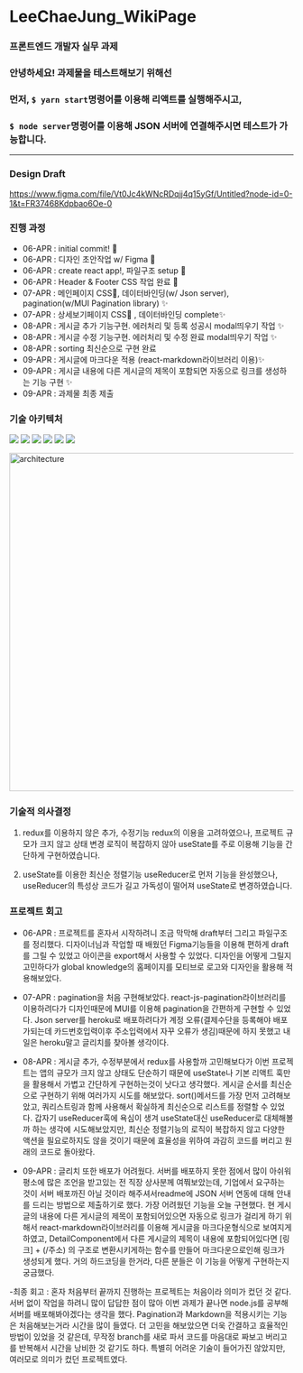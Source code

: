 # LeeChaeJung_WikiPage

### 프론트엔드 개발자 실무 과제

### 안녕하세요! 과제물을 테스트해보기 위해선 
### 먼저, `$ yarn start`명령어를 이용해 리액트를 실행해주시고,
### `$ node server`명령어를 이용해 JSON 서버에 연결해주시면 테스트가 가능합니다.

---
### Design Draft 

https://www.figma.com/file/Vt0Jc4kWNcRDqjj4q15yGf/Untitled?node-id=0-1&t=FR37468Kdpbao6Oe-0



### 진행 과정

- 06-APR : initial commit! :tada:
- 06-APR : 디자인 초안작업 w/ Figma 🎨
- 06-APR : create react app!, 파일구조 setup 🔧
- 06-APR : Header & Footer CSS 작업 완료 🎨
- 07-APR : 메인페이지 CSS🎨, 데이터바인딩(w/ Json server), pagination(w/MUI Pagination library) ✨
- 07-APR : 상세보기페이지 CSS🎨 , 데이터바인딩 complete✨
- 08-APR : 게시글 추가 기능구현. 에러처리 및 등록 성공시 modal띄우기 작업 ✨
- 08-APR : 게시글 수정 기능구현. 에러처리 및 수정 완료 modal띄우기 작업 ✨
- 08-APR : sorting 최신순으로 구현 완료
- 09-APR : 게시글에 마크다운 적용 (react-markdown라이브러리 이용)✨
- 09-APR : 게시글 내용에 다른 게시글의 제목이 포함되면 자동으로 링크를 생성하는 기능 구현 ✨
- 09-APR : 과제물 최종 제출



### 기술 아키텍처 

<img src="https://img.shields.io/badge/React-61DAFB?style=flat&logo=React&logoColor=white"/> <img src="https://img.shields.io/badge/styled-components-DB7093?style=flat&logo=styled-components&logoColor=white"/> <img src="https://img.shields.io/badge/Axios-5A29E4?style=flat&logo=Axios&logoColor=white"/> <img src="https://img.shields.io/badge/MUI-007FFF?style=flat&logo=MUI&logoColor=white"/> <img src="https://img.shields.io/badge/eslint-4B32C3?style=flat&logo=eslint&logoColor=white"/> <img src="https://img.shields.io/badge/prettier-F7B93E?style=flat&logo=prettier&logoColor=white"/>

<img width="600" alt="architecture" src="https://user-images.githubusercontent.com/120077192/230770374-f9ad16be-0692-48a8-af48-8c27dce9b01a.jpg">


### 기술적 의사결정

1. redux를 이용하지 않은 추가, 수정기능
  redux의 이용을 고려하였으나, 프로젝트 규모가 크지 않고 상태 변경 로직이 복잡하지 않아 useState를 주로 이용해 기능을 간단하게 구현하였습니다. 
  
2. useState를 이용한 최신순 정렬기능
  useReducer로 먼저 기능을 완성했으나, useReducer의 특성상 코드가 길고 가독성이 떨어져 useState로 변경하였습니다. 



### 프로젝트 회고
- 06-APR : 프로젝트를 혼자서 시작하려니 조금 막막해 draft부터 그리고 파일구조를 정리했다. 디자이너님과 작업할 때 배웠던 Figma기능들을 이용해 편하게 draft를 그릴 수 있었고 아이콘을 export해서 사용할 수 있었다. 디자인을 어떻게 그릴지 고민하다가 global knowledge의 홈페이지를 모티브로 로고와 디자인을 활용해 적용해보았다. 

- 07-APR : pagination을 처음 구현해보았다. react-js-pagination라이브러리를 이용하려다가 디자인때문에 MUI를 이용해 pagination을 간편하게 구현할 수 있었다. Json server를 heroku로 배포하려다가 계정 오류(결제수단을 등록해야 배포가되는데 카드번호입력이후 주소입력에서 자꾸 오류가 생김)때문에 하지 못했고 내일은 heroku말고 글리치를 찾아볼 생각이다.

- 08-APR : 게시글 추가, 수정부분에서 redux를 사용할까 고민해보다가 이번 프로젝트는 앱의 규모가 크지 않고 상태도 단순하기 때문에 useState나 기본 리액트 훅만을 활용해서 가볍고 간단하게 구현하는것이 낫다고 생각했다. 게시글 순서를 최신순으로 구현하기 위해 여러가지 시도를 해보았다. sort()메서드를 가장 먼저 고려해보았고, 쿼리스트링과 함께 사용해서 확실하게 최신순으로 리스트를 정렬할 수 있었다. 갑자기 useReducer훅에 욕심이 생겨 useState대신 useReducer로 대체해볼까 하는 생각에 시도해보았지만, 최신순 정렬기능의 로직이 복잡하지 않고 다양한 액션을 필요로하지도 않을 것이기 때문에 효율성을 위하여 과감히 코드를 버리고 원래의 코드로 돌아왔다. 

- 09-APR : 글리치 또한 배포가 어려웠다. 서버를 배포하지 못한 점에서 많이 아쉬워 평소에 많은 조언을 받고있는 전 직장 상사분께 여쭤보았는데, 기업에서 요구하는 것이 서버 배포까진 아닐 것이라 해주셔서readme에 JSON 서버 연동에 대해 안내를 드리는 방법으로 제출하기로 했다. 가장 어려웠던 기능을 오늘 구현했다. 현 게시글의 내용에 다른 게시글의 제목이 포함되어있으면 자동으로 링크가 걸리게 하기 위해서 react-markdown라이브러리를 이용해 게시글을 마크다운형식으로 보여지게 하였고, DetailComponent에서 다른 게시글의 제목이 내용에 포함되어있다면 [링크] + (/주소) 의 구조로 변환시키게하는 함수를 만들어 마크다운으로인해 링크가 생성되게 했다. 거의 하드코딩을 한거라, 다른 분들은 이 기능을 어떻게 구현하는지 궁금했다. 

-최종 회고 : 혼자 처음부터 끝까지 진행하는 프로젝트는 처음이라 의미가 컸던 것 같다. 서버 없이 작업을 하려니 많이 답답한 점이 많아 이번 과제가 끝나면 node.js를 공부해 서버를 배포해봐야겠다는 생각을 했다. Pagination과 Markdown을 적용시키는 기능은 처음해보는거라 시간을 많이 들였다. 더 고민을 해보았으면 더욱 간결하고 효율적인 방법이 있었을 것 같은데, 무작정 branch를 새로 파서 코드를 마음대로 짜보고 버리고를 반복해서 시간을 낭비한 것 같기도 하다. 특별히 어려운 기술이 들어가진 않았지만, 여러모로 의미가 컸던 프로젝트였다. 
